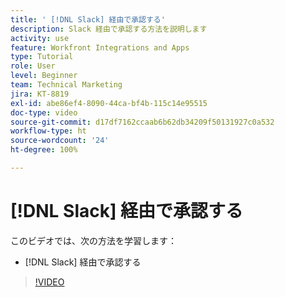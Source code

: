 ```yaml
---
title: ' [!DNL Slack] 経由で承認する'
description: Slack 経由で承認する方法を説明します
activity: use
feature: Workfront Integrations and Apps
type: Tutorial
role: User
level: Beginner
team: Technical Marketing
jira: KT-8819
exl-id: abe86ef4-8090-44ca-bf4b-115c14e95515
doc-type: video
source-git-commit: d17df7162ccaab6b62db34209f50131927c0a532
workflow-type: ht
source-wordcount: '24'
ht-degree: 100%

---
```


# [!DNL Slack] 経由で承認する

このビデオでは、次の方法を学習します：

* [!DNL Slack] 経由で承認する

>[!VIDEO](https://video.tv.adobe.com/v/3436356/?quality=12&learn=on&enablevpops&captions=jpn)
